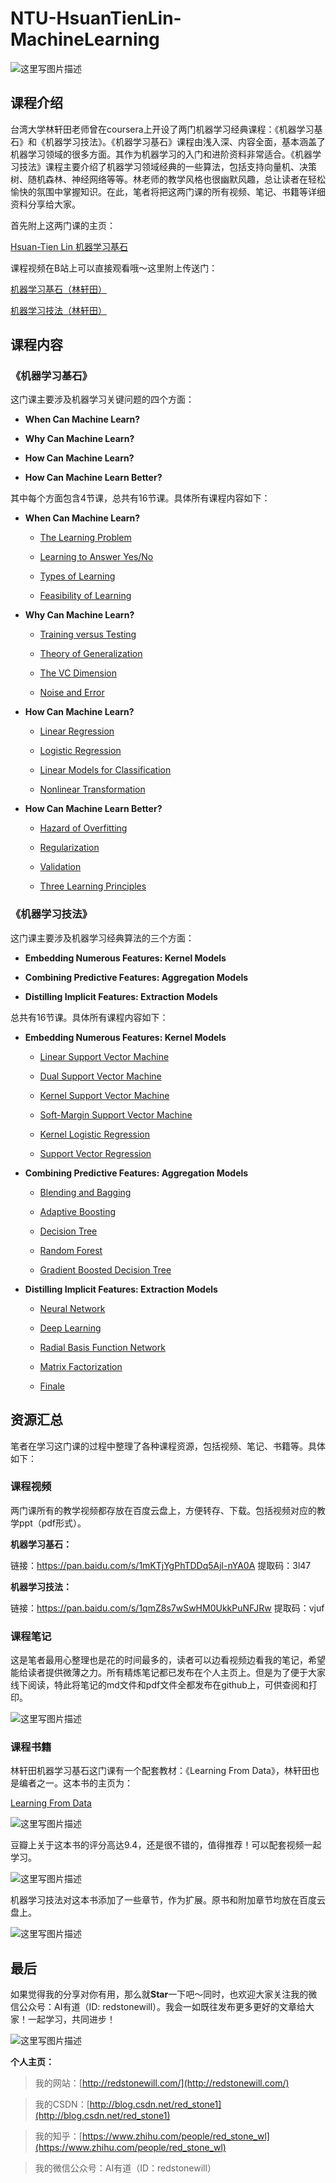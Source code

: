 # NTU-HsuanTienLin-MachineLearning

![这里写图片描述](https://img-blog.csdn.net/20180422222512666?)

## 课程介绍

台湾大学林轩田老师曾在coursera上开设了两门机器学习经典课程：《机器学习基石》和《机器学习技法》。《机器学习基石》课程由浅入深、内容全面，基本涵盖了机器学习领域的很多方面。其作为机器学习的入门和进阶资料非常适合。《机器学习技法》课程主要介绍了机器学习领域经典的一些算法，包括支持向量机、决策树、随机森林、神经网络等等。林老师的教学风格也很幽默风趣，总让读者在轻松愉快的氛围中掌握知识。在此，笔者将把这两门课的所有视频、笔记、书籍等详细资料分享给大家。

首先附上这两门课的主页：

[Hsuan-Tien Lin 机器学习基石](https://www.csie.ntu.edu.tw/~htlin/)

课程视频在B站上可以直接观看哦～这里附上传送门：

[机器学习基石（林轩田）](https://www.bilibili.com/video/av1624332)

[机器学习技法（林轩田）](https://www.bilibili.com/video/av12469267/)

## 课程内容

### 《机器学习基石》

这门课主要涉及机器学习关键问题的四个方面：

- **When Can Machine Learn?**

- **Why Can Machine Learn?**

- **How Can Machine Learn?**

- **How Can Machine Learn Better?**

其中每个方面包含4节课，总共有16节课。具体所有课程内容如下：

- **When Can Machine Learn?**
	
	- [The Learning Problem](https://redstonewill.com/65/)

	- [Learning to Answer Yes/No](https://redstonewill.com/70/)

	- [Types of Learning](https://redstonewill.com/73/)

	- [Feasibility of Learning](https://redstonewill.com/77/)

- **Why Can Machine Learn?**

	- [Training versus Testing](https://redstonewill.com/80/)

	- [Theory of Generalization](https://redstonewill.com/217/)

	- [The VC Dimension](https://redstonewill.com/222/)

	- [Noise and Error](https://redstonewill.com/227/)

- **How Can Machine Learn?**

	- [Linear Regression](https://redstonewill.com/232/)

	- [Logistic Regression](https://redstonewill.com/236/)

	- [Linear Models for Classification](https://redstonewill.com/243/)

	- [Nonlinear Transformation](https://redstonewill.com/246/)

- **How Can Machine Learn Better?**

	- [Hazard of Overfitting](https://redstonewill.com/249/)

	- [Regularization](https://redstonewill.com/252/)

	- [Validation](https://redstonewill.com/255/)

	- [Three Learning Principles](https://redstonewill.com/311/)
	
### 《机器学习技法》

这门课主要涉及机器学习经典算法的三个方面：

- **Embedding Numerous Features: Kernel Models**

- **Combining Predictive Features: Aggregation Models**

- **Distilling Implicit Features: Extraction Models**

总共有16节课。具体所有课程内容如下：

- **Embedding Numerous Features: Kernel Models**
	
	- [Linear Support Vector Machine](https://redstonewill.com/345/)

	- [Dual Support Vector Machine](https://redstonewill.com/369/)

	- [Kernel Support Vector Machine](https://redstonewill.com/393/)

	- [Soft-Margin Support Vector Machine](https://redstonewill.com/417/)
	
	- [Kernel Logistic Regression](https://redstonewill.com/456/)
	
	- [Support Vector Regression](https://redstonewill.com/477/)

- **Combining Predictive Features: Aggregation Models**

	- [Blending and Bagging](https://redstonewill.com/509/)

	- [Adaptive Boosting](https://redstonewill.com/535/)

	- [Decision Tree](https://redstonewill.com/569/)

	- [Random Forest](https://redstonewill.com/601/)
	
	- [Gradient Boosted Decision Tree](https://redstonewill.com/644/)

- **Distilling Implicit Features: Extraction Models**

	- [Neural Network](https://redstonewill.com/682/)

	- [Deep Learning](https://redstonewill.com/710/)

	- [Radial Basis Function Network](https://redstonewill.com/739/)

	- [Matrix Factorization](https://redstonewill.com/783/)
	
	- [Finale](https://redstonewill.com/810/)

## 资源汇总

笔者在学习这门课的过程中整理了各种课程资源，包括视频、笔记、书籍等。具体如下：

### 课程视频

两门课所有的教学视频都存放在百度云盘上，方便转存、下载。包括视频对应的教学ppt（pdf形式）。

**机器学习基石：**

链接：https://pan.baidu.com/s/1mKTjYgPhTDDq5Ajl-nYA0A 提取码：3l47 

**机器学习技法：**

链接：https://pan.baidu.com/s/1qmZ8s7wSwHM0UkkPuNFJRw 提取码：vjuf 

### 课程笔记

这是笔者最用心整理也是花的时间最多的，读者可以边看视频边看我的笔记，希望能给读者提供微薄之力。所有精炼笔记都已发布在个人主页上。但是为了便于大家线下阅读，特此将笔记的md文件和pdf文件全都发布在github上，可供查阅和打印。

![这里写图片描述](https://img-blog.csdn.net/2018042223310082?)

### 课程书籍

林轩田机器学习基石这门课有一个配套教材：《Learning From Data》，林轩田也是编者之一。这本书的主页为：

[Learning From Data](http://amlbook.com/)

![这里写图片描述](https://img-blog.csdn.net/20180422231435817?)

豆瓣上关于这本书的评分高达9.4，还是很不错的，值得推荐！可以配套视频一起学习。

![这里写图片描述](https://img-blog.csdn.net/20180422231523620?)

机器学习技法对这本书添加了一些章节，作为扩展。原书和附加章节均放在百度云盘上。

![这里写图片描述](https://img-blog.csdn.net/20180530215930130?)

## 最后

如果觉得我的分享对你有用，那么就**Star**一下吧～同时，也欢迎大家关注我的微信公众号：AI有道（ID: redstonewill）。我会一如既往发布更多更好的文章给大家！一起学习，共同进步！

![这里写图片描述](https://img-blog.csdn.net/20180422232547537?)

**个人主页：**

>我的网站：[http://redstonewill.com/](http://redstonewill.com/)

>我的CSDN：[http://blog.csdn.net/red_stone1](http://blog.csdn.net/red_stone1)

>我的知乎：[https://www.zhihu.com/people/red_stone_wl](https://www.zhihu.com/people/red_stone_wl)

>我的微信公众号：AI有道（ID：redstonewill）




